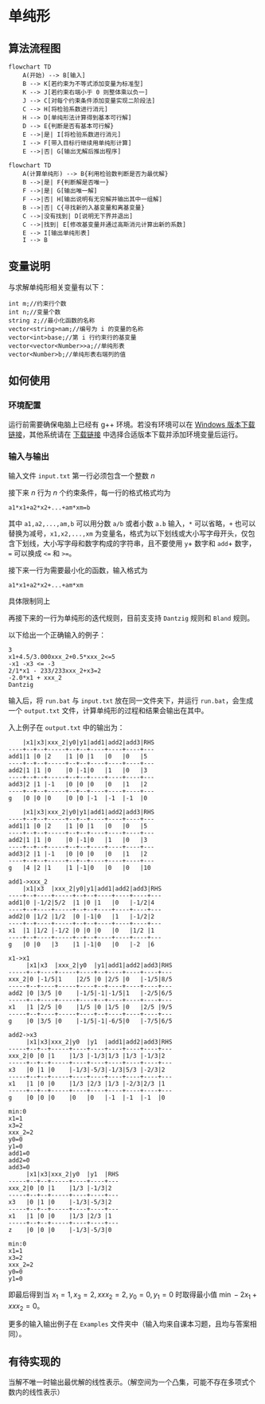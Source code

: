 # 单纯形

## 算法流程图

```mermaid
flowchart TD
	A(开始) --> B[输入]
	B --> K[若约束为不等式添加变量为标准型]
	K --> J[若约束右端小于 0 则整体乘以负一]
	J --> C[对每个约束条件添加变量实现二阶段法]
	C --> H[将检验系数进行消元]
	H --> D[单纯形法计算得到基本可行解]
	D --> E{判断是否有基本可行解}
	E -->|是| I[将检验系数进行消元]
	I --> F[带入目标行继续用单纯形计算]
	E -->|否| G[输出无解后推出程序]
```
```mermaid
flowchart TD
	A(计算单纯形) --> B{利用检验数判断是否为最优解}
	B -->|是| F{判断解是否唯一}
	F -->|是| G[输出唯一解]
	F -->|否| H[输出说明有无穷解并输出其中一组解]
	B -->|否| C{寻找新的入基变量和离基变量}
	C -->|没有找到| D[说明无下界并退出]
	C -->|找到| E[修改基变量并通过高斯消元计算出新的系数]
	E --> I[输出单纯形表]
	I --> B
```

## 变量说明

与求解单纯形相关变量有以下：
```
int m;//约束行个数
int n;//变量个数
string z;//最小化函数的名称
vector<string>nam;//编号为 i 的变量的名称
vector<int>base;//第 i 行约束行的基变量
vector<vector<Number>>a;//单纯形表
vector<Number>b;//单纯形表右端列的值
```

## 如何使用

### 环境配置

运行前需要确保电脑上已经有 g++ 环境。若没有环境可以在 [Windows 版本下载链接](https://github.com/niXman/mingw-builds-binaries/releases/download/14.2.0-rt_v12-rev0/x86_64-14.2.0-release-posix-seh-ucrt-rt_v12-rev0.7z)，其他系统请在 [下载链接](https://github.com/niXman/mingw-builds-binaries/releases) 中选择合适版本下载并添加环境变量后运行。

### 输入与输出

输入文件 `input.txt` 第一行必须包含一个整数 $n$

接下来 $n$ 行为 $n$ 个约束条件，每一行的格式格式均为

```
a1*x1+a2*x2+...+am*xm=b
```

其中 `a1,a2,...,am,b` 可以用分数 `a/b` 或者小数 `a.b` 输入，`*` 可以省略，`+` 也可以替换为减号，`x1,x2,...,xm` 为变量名，格式为以下划线或大小写字母开头，仅包含下划线，大小写字母和数字构成的字符串，且不要使用 `y`+ 数字和 `add`+ 数字，`=` 可以换成 `<=` 和 `>=`。

接下来一行为需要最小化的函数，输入格式为

```
a1*x1+a2*x2+...+am*xm
```

具体限制同上

再接下来的一行为单纯形的迭代规则，目前支支持 `Dantzig` 规则和 `Bland` 规则。

以下给出一个正确输入的例子：
```
3
x1+4.5/3.000xxx_2+0.5*xxx_2<=5
-x1 -x3 <= -3
2/1*x1 - 233/233xxx_2+x3=2
-2.0*x1 + xxx_2
Dantzig
```

输入后，将 `run.bat` 与 `input.txt` 放在同一文件夹下，并运行 `run.bat`，会生成一个 `output.txt` 文件，计算单纯形的过程和结果会输出在其中。

入上例子在 `output.txt` 中的输出为：
```
    |x1|x3|xxx_2|y0|y1|add1|add2|add3|RHS
----+--+--+-----+--+--+----+----+----+---
add1|1 |0 |2    |1 |0 |1   |0   |0   |5
----+--+--+-----+--+--+----+----+----+---
add2|1 |1 |0    |0 |-1|0   |1   |0   |3
----+--+--+-----+--+--+----+----+----+---
add3|2 |1 |-1   |0 |0 |0   |0   |1   |2
----+--+--+-----+--+--+----+----+----+---
g   |0 |0 |0    |0 |0 |-1  |-1  |-1  |0

    |x1|x3|xxx_2|y0|y1|add1|add2|add3|RHS
----+--+--+-----+--+--+----+----+----+---
add1|1 |0 |2    |1 |0 |1   |0   |0   |5
----+--+--+-----+--+--+----+----+----+---
add2|1 |1 |0    |0 |-1|0   |1   |0   |3
----+--+--+-----+--+--+----+----+----+---
add3|2 |1 |-1   |0 |0 |0   |0   |1   |2
----+--+--+-----+--+--+----+----+----+---
g   |4 |2 |1    |1 |-1|0   |0   |0   |10

add1->xxx_2
    |x1|x3  |xxx_2|y0|y1|add1|add2|add3|RHS
----+--+----+-----+--+--+----+----+----+---
add1|0 |-1/2|5/2  |1 |0 |1   |0   |-1/2|4
----+--+----+-----+--+--+----+----+----+---
add2|0 |1/2 |1/2  |0 |-1|0   |1   |-1/2|2
----+--+----+-----+--+--+----+----+----+---
x1  |1 |1/2 |-1/2 |0 |0 |0   |0   |1/2 |1
----+--+----+-----+--+--+----+----+----+---
g   |0 |0   |3    |1 |-1|0   |0   |-2  |6

x1->x1
     |x1|x3  |xxx_2|y0  |y1|add1|add2|add3|RHS
-----+--+----+-----+----+--+----+----+----+---
xxx_2|0 |-1/5|1    |2/5 |0 |2/5 |0   |-1/5|8/5
-----+--+----+-----+----+--+----+----+----+---
add2 |0 |3/5 |0    |-1/5|-1|-1/5|1   |-2/5|6/5
-----+--+----+-----+----+--+----+----+----+---
x1   |1 |2/5 |0    |1/5 |0 |1/5 |0   |2/5 |9/5
-----+--+----+-----+----+--+----+----+----+---
g    |0 |3/5 |0    |-1/5|-1|-6/5|0   |-7/5|6/5

add2->x3
     |x1|x3|xxx_2|y0  |y1  |add1|add2|add3|RHS
-----+--+--+-----+----+----+----+----+----+---
xxx_2|0 |0 |1    |1/3 |-1/3|1/3 |1/3 |-1/3|2
-----+--+--+-----+----+----+----+----+----+---
x3   |0 |1 |0    |-1/3|-5/3|-1/3|5/3 |-2/3|2
-----+--+--+-----+----+----+----+----+----+---
x1   |1 |0 |0    |1/3 |2/3 |1/3 |-2/3|2/3 |1
-----+--+--+-----+----+----+----+----+----+---
g    |0 |0 |0    |0   |0   |-1  |-1  |-1  |0

min:0
x1=1
x3=2
xxx_2=2
y0=0
y1=0
add1=0
add2=0
add3=0
     |x1|x3|xxx_2|y0  |y1  |RHS
-----+--+--+-----+----+----+---
xxx_2|0 |0 |1    |1/3 |-1/3|2
-----+--+--+-----+----+----+---
x3   |0 |1 |0    |-1/3|-5/3|2
-----+--+--+-----+----+----+---
x1   |1 |0 |0    |1/3 |2/3 |1
-----+--+--+-----+----+----+---
z    |0 |0 |0    |-1/3|-5/3|0

min:0
x1=1
x3=2
xxx_2=2
y0=0
y1=0
```

即最后得到当 $x_1=1,x_3=2,xxx_2=2,y_0=0,y_1=0$  时取得最小值 $\min -2x_1+xxx_2=0$。

更多的输入输出例子在 `Examples` 文件夹中（输入均来自课本习题，且均与答案相同）。

## 有待实现的

当解不唯一时输出最优解的线性表示。（解空间为一个凸集，可能不存在多项式个数内的线性表示）
